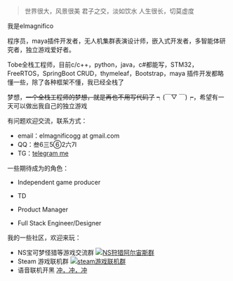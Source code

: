 > 世界很大，风景很美
> 君子之交，淡如饮水
> 人生很长，切莫虚度

我是elmagnifico

程序员，maya插件开发者，无人机集群表演设计师，嵌入式开发者，多智能体研究者，独立游戏爱好者。

Tobe全栈工程师，目前c/c++，python，java，c#都能写，STM32，FreeRTOS，SpringBoot CRUD，thymeleaf，Bootstrap，maya 插件开发都略懂一些，除了各种框架不懂，我已经全栈了

梦想，~~一个全栈工程师的梦想，就是再也不用写代码了~~ ┑(￣▽ ￣)┍，希望有一天可以做出我自己的独立游戏



有问题欢迎交流，联系方式：

- email：elmagnificogg at gmail.com
- QQ：叁6三5⑥2六7Ⅰ
- TG：[telegram me](https://t.me/elmagnificote)



一些期待成为的角色：

- Independent game producer

- TD
- Product Manager
- Full Stack Engineer/Designer



我的一些社区，欢迎来玩：

- NS宝可梦怪猎等游戏交流群  <a target="_blank" href="https://qm.qq.com/cgi-bin/qm/qr?k=W1Jva7Zab2Xowhg1zd0Tuqbj9hByiiFc&jump_from=webapi"><img border="0" src="//pub.idqqimg.com/wpa/images/group.png" alt="NS狩猎阿尔宙斯群" title="NS狩猎阿尔宙斯群"></a>
- Steam 游戏联机群 <a target="_blank" href="https://qm.qq.com/cgi-bin/qm/qr?k=nx9DfE-t3LpqqgR4hyIV3AVq_4JVa8Rz&jump_from=webapi"><img border="0" src="//pub.idqqimg.com/wpa/images/group.png" alt="steam游戏联机群" title="steam游戏联机群"></a>
- 语音联机开黑 [冲，冲，冲](https://kaihei.co/0NYx2T)

